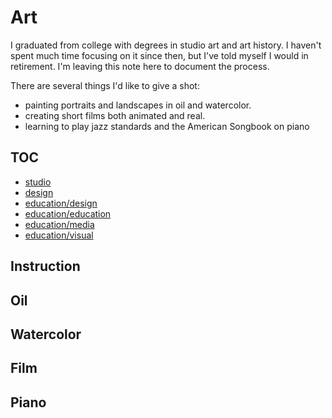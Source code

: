 # Art

I graduated from college with degrees in studio art and art history. I haven't spent much time focusing on it since then, but I've told myself I would in retirement. I'm leaving this note here to document the process.  

There are several things I'd like to give a shot:

- painting portraits and landscapes in oil and watercolor.
- creating short films both animated and real.
- learning to play jazz standards and the American Songbook on piano

## TOC 


- [studio](studio)
- [design](design)
- [education/design](education/design.md)
- [education/education](education/education.md)
- [education/media](education/media.md)
- [education/visual](education/visual.md)

## Instruction

## Oil

## Watercolor

## Film

## Piano
